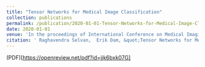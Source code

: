 ```yaml
---
title: "Tensor Networks for Medical Image Classification"
collection: publications
permalink: /publication/2020-01-01-Tensor-Networks-for-Medical-Image-Classification
date: 2020-01-01
venue: 'In the proceedings of International Conference on Medical Imaging with Deep Learning (MIDL), 2020'
citation: ' Raghavendra Selvan,  Erik Dam, &quot;Tensor Networks for Medical Image Classification.&quot; In the proceedings of International Conference on Medical Imaging with Deep Learning (MIDL), 2020, 2020.'
---
```

(PDF)[https://openreview.net/pdf?id=jjk6bxk07G]

